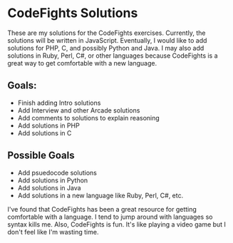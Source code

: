 # CodeFights Solutions

These are my solutions for the CodeFights exercises. Currently, the solutions will be written in JavaScript. Eventually, I would like to add solutions for PHP, C, and possibly Python and Java. I may also add solutions in Ruby, Perl, C#, or other languages because CodeFights is a great way to get comfortable with a new language.

## Goals:
 - Finish adding Intro solutions
 - Add Interview and other Arcade solutions
 - Add comments to solutions to explain reasoning
 - Add solutions in PHP
 - Add solutions in C
 
 ## Possible Goals
 - Add psuedocode solutions
 - Add solutions in Python
 - Add solutions in Java
 - Add solutions in a new language like Ruby, Perl, C#, etc.
 
I've found that CodeFights has been a great resource for getting comfortable with a language. I tend to jump around with languages so syntax kills me. Also, CodeFights is fun. It's like playing a video game but I don't feel like I'm wasting time.
